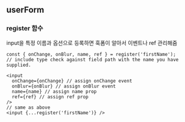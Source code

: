 ## userForm

### register 함수

input을 특정 이름과 옵션으로 등록하면 훅폼이 알아서 이벤트나 ref 관리해줌

```
const { onChange, onBlur, name, ref } = register('firstName');
// include type check against field path with the name you have supplied.

<input
  onChange={onChange} // assign onChange event
  onBlur={onBlur} // assign onBlur event
  name={name} // assign name prop
  ref={ref} // assign ref prop
/>
// same as above
<input {...register('firstName')} />

```
